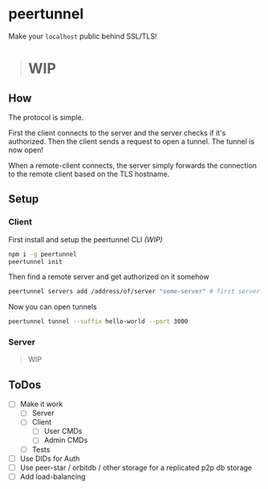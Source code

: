 # peertunnel

Make your `localhost` public behind SSL/TLS!

> # WIP

## How

The protocol is simple.

First the client connects to the server and the server checks if it's authorized.
Then the client sends a request to open a tunnel.
The tunnel is now open!

When a remote-client connects, the server simply forwards the connection to the remote client based on the TLS hostname.

## Setup

### Client

First install and setup the peertunnel CLI _(WIP)_

```sh
npm i -g peertunnel
peertunnel init
```

Then find a remote server and get authorized on it somehow

```sh
peertunnel servers add /address/of/server "some-server" # first server will be remembered as default, change using `peertunnel servers set-default "name"`
```

Now you can open tunnels

```sh
peertunnel tunnel --suffix hello-world --port 3000
```

### Server

> WIP


## ToDos

- [ ] Make it work
  - [ ] Server
  - [ ] Client
    - [ ] User CMDs
    - [ ] Admin CMDs
  - [ ] Tests
- [ ] Use DIDs for Auth
- [ ] Use peer-star / orbitdb / other storage for a replicated p2p db storage
- [ ] Add load-balancing
